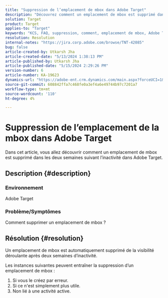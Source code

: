 ```yaml
---
title: "Suppression de l’emplacement de mbox dans Adobe Target"
description: "Découvrez comment un emplacement de mbox est supprimé dans Adobe Target."
solution: Target
product: Target
applies-to: "Target"
keywords: "KCS, FAQ, suppression, comment, emplacement de mbox, Adobe Target"
resolution: Resolution
internal-notes: "https://jira.corp.adobe.com/browse/TNT-42085"
bug: false
article-created-by: Utkarsh Jha
article-created-date: "5/13/2024 1:38:13 PM"
article-published-by: Utkarsh Jha
article-published-date: "5/15/2024 2:29:26 PM"
version-number: 6
article-number: KA-19623
dynamics-url: "https://adobe-ent.crm.dynamics.com/main.aspx?forceUCI=1&pagetype=entityrecord&etn=knowledgearticle&id=0db8f904-2e11-ef11-9f8a-6045bd006c82"
source-git-commit: 608842ffa7c468fe0a3ef4a6e49744b97c7201a7
workflow-type: tm+mt
source-wordcount: '110'
ht-degree: 4%

---
```


# Suppression de l’emplacement de la mbox dans Adobe Target


Dans cet article, vous allez découvrir comment un emplacement de mbox est supprimé dans les deux semaines suivant l’inactivité dans Adobe Target.

## Description {#description}


### Environnement

Adobe Target

### Problème/Symptômes

Comment supprimer un emplacement de mbox ?


## Résolution {#resolution}


Un emplacement de mbox est automatiquement supprimé de la visibilité déroulante après deux semaines d’inactivité.

Les instances suivantes peuvent entraîner la suppression d’un emplacement de mbox :

1. Si vous le créez par erreur.
2. Si ce n&#39;est simplement plus utile.
3. Non lié à une activité active.

